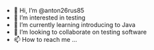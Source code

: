 - 👋 Hi, I’m @anton26rus85
- 👀 I’m interested in testing
- 🌱 I’m currently learning introducing to Java
- 💞️ I’m looking to collaborate on testing software
- 📫 How to reach me ...

<!---
anton26rus85/anton26rus85 is a ✨ special ✨ repository because its `README.md` (this file) appears on your GitHub profile.
You can click the Preview link to take a look at your changes.
--->
